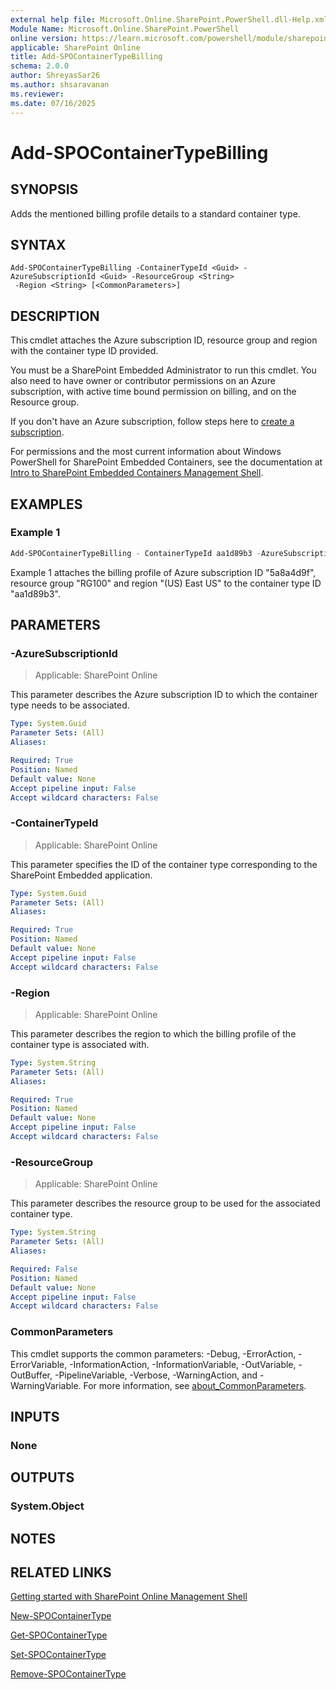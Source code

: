 ```yaml
---
external help file: Microsoft.Online.SharePoint.PowerShell.dll-Help.xml
Module Name: Microsoft.Online.SharePoint.PowerShell
online version: https://learn.microsoft.com/powershell/module/sharepoint-online/add-spocontainertypebilling
applicable: SharePoint Online
title: Add-SPOContainerTypeBilling
schema: 2.0.0
author: ShreyasSar26
ms.author: shsaravanan
ms.reviewer:
ms.date: 07/16/2025
---
```


# Add-SPOContainerTypeBilling

## SYNOPSIS

Adds the mentioned billing profile details to a standard container type.

## SYNTAX

```
Add-SPOContainerTypeBilling -ContainerTypeId <Guid> -AzureSubscriptionId <Guid> -ResourceGroup <String>
 -Region <String> [<CommonParameters>]
```

## DESCRIPTION

This cmdlet attaches the Azure subscription ID, resource group and region with the container type ID provided.

You must be a SharePoint Embedded Administrator to run this cmdlet. You also need to have owner or contributor permissions on an Azure subscription, with active time bound permission on billing, and on the Resource group.

If you don't have an Azure subscription, follow steps here to [create a subscription](/azure/cloud-adoption-framework/ready/azure-best-practices/initial-subscriptions).

For permissions and the most current information about Windows PowerShell for SharePoint Embedded Containers, see the documentation at [Intro to SharePoint Embedded Containers Management Shell](/powershell/sharepoint/sharepoint-online/introduction-sharepoint-online-management-shell).

## EXAMPLES

### Example 1

```powershell
Add-SPOContainerTypeBilling - ContainerTypeId aa1d89b3 -AzureSubscriptionId 5a8a4d9f -ResourceGroup "RG100" -Region "(US) East US"
```

Example 1 attaches the billing profile of Azure subscription ID "5a8a4d9f", resource group "RG100" and region "(US) East US" to the container type ID "aa1d89b3".

## PARAMETERS

### -AzureSubscriptionId

> Applicable: SharePoint Online

This parameter describes the Azure subscription ID to which the container type needs to be associated.

```yaml
Type: System.Guid
Parameter Sets: (All)
Aliases:

Required: True
Position: Named
Default value: None
Accept pipeline input: False
Accept wildcard characters: False
```

### -ContainerTypeId

> Applicable: SharePoint Online

This parameter specifies the ID of the container type corresponding to the SharePoint Embedded application.

```yaml
Type: System.Guid
Parameter Sets: (All)
Aliases:

Required: True
Position: Named
Default value: None
Accept pipeline input: False
Accept wildcard characters: False
```

### -Region

> Applicable: SharePoint Online

This parameter describes the region to which the billing profile of the container type is associated with.

```yaml
Type: System.String
Parameter Sets: (All)
Aliases:

Required: True
Position: Named
Default value: None
Accept pipeline input: False
Accept wildcard characters: False
```

### -ResourceGroup

> Applicable: SharePoint Online

This parameter describes the resource group to be used for the associated container type.

```yaml
Type: System.String
Parameter Sets: (All)
Aliases:

Required: False
Position: Named
Default value: None
Accept pipeline input: False
Accept wildcard characters: False
```

### CommonParameters
This cmdlet supports the common parameters: -Debug, -ErrorAction, -ErrorVariable, -InformationAction, -InformationVariable, -OutVariable, -OutBuffer, -PipelineVariable, -Verbose, -WarningAction, and -WarningVariable. For more information, see [about_CommonParameters](https://go.microsoft.com/fwlink/?LinkID=113216).

## INPUTS

### None

## OUTPUTS

### System.Object

## NOTES

## RELATED LINKS

[Getting started with SharePoint Online Management Shell](/powershell/sharepoint/sharepoint-online/connect-sharepoint-online)

[New-SPOContainerType](./New-SPOContainerType.md)

[Get-SPOContainerType](./Get-SPOContainerType.md)

[Set-SPOContainerType](./Set-SPOContainerType.md)

[Remove-SPOContainerType](./Remove-SPOContainerType.md)
